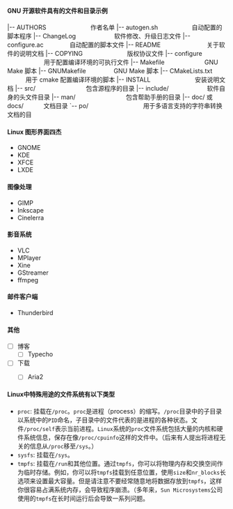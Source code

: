 #### GNU 开源软件具有的文件和目录示例

|-- AUTHORS 　　　　　　　作者名单
|-- autogen.sh 　　　　　 自动配置的脚本程序
|-- ChangeLog 　　　　　　软件修改、升级日志文件
|-- configure.ac 　　　　自动配置的脚本文件
|-- README 　　　　　　　 关于软件的说明文档
|-- COPYING 　　　　　　　版权协议文件
|-- configure 　　　　　　用于配置编译环境的可执行文件
|-- Makefile 　　　　　　 GNU Make 脚本
|-- GNUMakefile 　　　　 GNU Make 脚本
|-- CMakeLists.txt 　　　用于 cmake 配置编译环境的脚本
|-- INSTALL 　　　　　　　安装说明文档
|-- src/　　　　　　　　 包含源程序的目录
|-- include/　　　　　　 软件自身的头文件目录
|-- man/　　　　　　　　 包含帮助手册的目录
|-- doc/ 或　 docs/　　　 文档目录
`-- po/　　　　　　　　　用于多语言支持的字符串转换文档的目

#### Linux 图形界面四杰

- GNOME
- KDE
- XFCE
- LXDE

#### 图像处理

- GIMP
- Inkscape
- Cinelerra

#### 影音系统

- VLC
- MPlayer
- Xine
- GStreamer
- ffmpeg

#### 邮件客户端

- Thunderbird

#### 其他
- [ ] 博客
  - [ ] Typecho
- [ ] 下载
  - [ ] Aria2


#### Linux中特殊用途的文件系统有以下类型

- `proc`: 挂载在`/proc`。`proc`是进程（process）的缩写。`/proc`目录中的子目录以系统中的`PID`命名，子目录中的文件代表的是进程的各种状态。文件`/proc/self`表示当前进程。`Linux`系统的`proc`文件系统包括大量的内核和硬件系统信息，保存在像`/proc/cpuinfo`这样的文件中。（后来有人提出将进程无关的信息从`/proc`移至`/sys`。）
- `sysfs`: 挂载在`/sys`。
- `tmpfs`: 挂载在`/run`和其他位置。通过`tmpfs`，你可以将物理内存和交换空间作为临时存储。例如，你可以将`tmpfs`挂载到任意位置，使用`size`和`nr_blocks`长选项来设置最大容量。但是请注意不要经常随意地将数据存放到`tmpfs`，这样你很容易占满系统内存，会导致程序崩溃。（多年来，`Sun Microsystems`公司使用的`tmpfs`在长时间运行后会导致一系列问题。